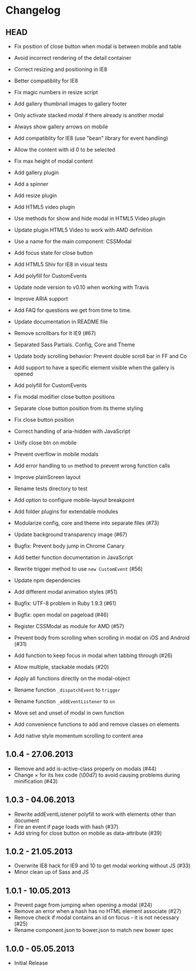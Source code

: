 # Changelog

## HEAD

* Fix position of close button when modal is between mobile and table
* Avoid incorrect rendering of the detail container
* Correct resizing and positioning in IE8
* Better compatiblity for IE8
* Fix magic numbers in resize script
* Add gallery thumbnail images to gallery footer
* Only activate stacked modal if there already is another modal
* Always show gallery arrows on mobile

* Add compatiblity for IE8 (use "bean" library for event handling)
* Allow the content with id 0 to be selected

* Fix max height of modal content
* Add gallery plugin
* Add a spinner
* Add resize plugin
* Add HTML5 video plugin

* Use methods for show and hide modal in HTML5 Video plugin
* Update plugin HTML5 Video to work with AMD definition

* Use a name for the main component: CSSModal
* Add focus state for close button
* Add HTML5 Shiv for IE8 in visual tests
* Add polyfill for CustomEvents
* Update node version to v0.10 when working with Travis
* Improve ARIA support
* Add FAQ for questions we get from time to time.
* Update documentation in README file
* Remove scrollbars for lt IE9 (#67)
* Separated Sass Partials. Config, Core and Theme
* Update body scrolling behavior: Prevent double scroll bar in FF and Co

* Add support to have a specific element visible when the gallery is opened
* Add polyfill for CustomEvents
* Fix modal modifier close button positions
* Separate close button position from its theme styling
* Fix close button position
* Correct handling of aria-hidden with JavaScript
* Unify close btn on mobile
* Prevent overflow in mobile modals
* Add error handling to `on` method to prevent wrong function calls
* Improve plainScreen layout
* Rename tests directory to test
* Add option to configure mobile-layout breakpoint
* Add folder plugins for extendable modules
* Modularize config, core and theme into separate files (#73)
* Update background transparency image (#67)
* Bugfix: Prevent body jump in Chrome Canary
* Add better function documentation in JavaScript
* Rewrite trigger method to use `new CustomEvent` (#56)
* Update npm dependencies
* Add different modal animation styles (#51)
* Bugfix: UTF-8 problem in Ruby 1.9.3 (#61)
* Bugfix: open modal on pageload (#46)
* Register CSSModal as module for AMD (#57)
* Prevent body from scrolling when scrolling in modal on iOS and Android (#31)
* Add function to keep focus in modal when tabbing through (#26)
* Allow multiple, stackable modals (#20)
* Apply all functions directly on the modal-object
* Rename function `_dispatchEvent` to `trigger`
* Rename function `_addEventListener` to `on`
* Move set and unset of modal in own function
* Add convenience functions to add and remove classes on elements
* Add native style momentum scrolling to content area

## 1.0.4 - 27.06.2013

* Remove and add is-active-class properly on modals (#44)
* Change × for its hex code (\00d7) to avoid causing problems during minification (#43)

## 1.0.3 - 04.06.2013

* Rewrite addEventListener polyfill to work with elements other than document
* Fire an event if page loads with hash (#37)
* Add string for close button on mobile as data-attribute (#39)

## 1.0.2 - 21.05.2013

* Overwrite IE8 hack for IE9 and 10 to get modal working without JS (#33)
* Minor clean up of Sass and JS

## 1.0.1 - 10.05.2013

* Prevent page from jumping when opening a modal (#24)
* Remove an error when a hash has no HTML element associate (#27)
* Remove check if modal contains an id on focus - it is not necessary (#25)
* Rename component.json to bower.json to match new bower spec

## 1.0.0 - 05.05.2013

* Initial Release
